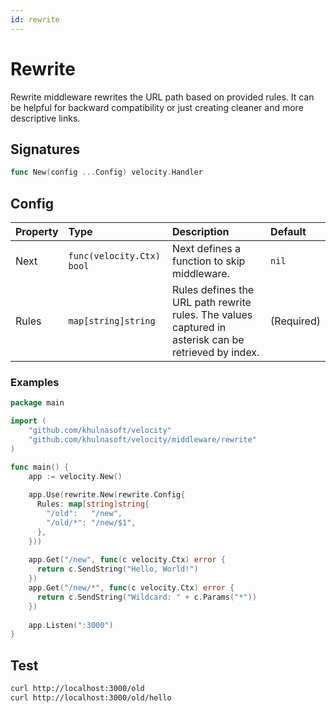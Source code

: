```yaml
---
id: rewrite
---
```


# Rewrite

Rewrite middleware rewrites the URL path based on provided rules. It can be helpful for backward compatibility or just creating cleaner and more descriptive links.

## Signatures

```go
func New(config ...Config) velocity.Handler
```

## Config

| Property | Type                    | Description                                                                                          | Default    |
|:---------|:------------------------|:-----------------------------------------------------------------------------------------------------|:-----------|
| Next     | `func(velocity.Ctx) bool` | Next defines a function to skip middleware.                                                          | `nil`      |
| Rules    | `map[string]string`     | Rules defines the URL path rewrite rules. The values captured in asterisk can be retrieved by index. | (Required) |

### Examples

```go
package main

import (
    "github.com/khulnasoft/velocity"
    "github.com/khulnasoft/velocity/middleware/rewrite"
)

func main() {
    app := velocity.New()
    
    app.Use(rewrite.New(rewrite.Config{
      Rules: map[string]string{
        "/old":   "/new",
        "/old/*": "/new/$1",
      },
    }))
    
    app.Get("/new", func(c velocity.Ctx) error {
      return c.SendString("Hello, World!")
    })
    app.Get("/new/*", func(c velocity.Ctx) error {
      return c.SendString("Wildcard: " + c.Params("*"))
    })
    
    app.Listen(":3000")
}

```

## Test

```bash
curl http://localhost:3000/old
curl http://localhost:3000/old/hello
```

